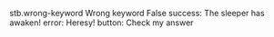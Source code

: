 stb.wrong-keyword
Wrong keyword
False
success: The sleeper has awaken!
error: Heresy!
button: Check my answer